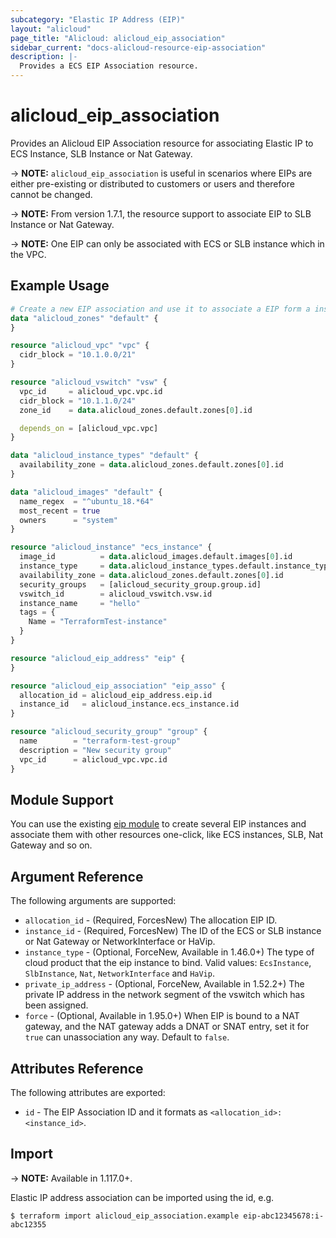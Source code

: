 ```yaml
---
subcategory: "Elastic IP Address (EIP)"
layout: "alicloud"
page_title: "Alicloud: alicloud_eip_association"
sidebar_current: "docs-alicloud-resource-eip-association"
description: |-
  Provides a ECS EIP Association resource.
---
```


# alicloud\_eip\_association

Provides an Alicloud EIP Association resource for associating Elastic IP to ECS Instance, SLB Instance or Nat Gateway.

-> **NOTE:** `alicloud_eip_association` is useful in scenarios where EIPs are either
 pre-existing or distributed to customers or users and therefore cannot be changed.

-> **NOTE:** From version 1.7.1, the resource support to associate EIP to SLB Instance or Nat Gateway.

-> **NOTE:** One EIP can only be associated with ECS or SLB instance which in the VPC.

## Example Usage

```terraform
# Create a new EIP association and use it to associate a EIP form a instance.
data "alicloud_zones" "default" {
}

resource "alicloud_vpc" "vpc" {
  cidr_block = "10.1.0.0/21"
}

resource "alicloud_vswitch" "vsw" {
  vpc_id     = alicloud_vpc.vpc.id
  cidr_block = "10.1.1.0/24"
  zone_id    = data.alicloud_zones.default.zones[0].id

  depends_on = [alicloud_vpc.vpc]
}

data "alicloud_instance_types" "default" {
  availability_zone = data.alicloud_zones.default.zones[0].id
}

data "alicloud_images" "default" {
  name_regex  = "^ubuntu_18.*64"
  most_recent = true
  owners      = "system"
}

resource "alicloud_instance" "ecs_instance" {
  image_id          = data.alicloud_images.default.images[0].id
  instance_type     = data.alicloud_instance_types.default.instance_types[0].id
  availability_zone = data.alicloud_zones.default.zones[0].id
  security_groups   = [alicloud_security_group.group.id]
  vswitch_id        = alicloud_vswitch.vsw.id
  instance_name     = "hello"
  tags = {
    Name = "TerraformTest-instance"
  }
}

resource "alicloud_eip_address" "eip" {
}

resource "alicloud_eip_association" "eip_asso" {
  allocation_id = alicloud_eip_address.eip.id
  instance_id   = alicloud_instance.ecs_instance.id
}

resource "alicloud_security_group" "group" {
  name        = "terraform-test-group"
  description = "New security group"
  vpc_id      = alicloud_vpc.vpc.id
}
```

## Module Support

You can use the existing [eip module](https://registry.terraform.io/modules/terraform-alicloud-modules/eip/alicloud) 
to create several EIP instances and associate them with other resources one-click, like ECS instances, SLB, Nat Gateway and so on.

## Argument Reference

The following arguments are supported:

* `allocation_id` - (Required, ForcesNew) The allocation EIP ID.
* `instance_id` - (Required, ForcesNew) The ID of the ECS or SLB instance or Nat Gateway or NetworkInterface or HaVip.
* `instance_type` - (Optional, ForceNew, Available in 1.46.0+) The type of cloud product that the eip instance to bind. Valid values: `EcsInstance`, `SlbInstance`, `Nat`, `NetworkInterface` and `HaVip`.
* `private_ip_address` - (Optional, ForceNew, Available in 1.52.2+) The private IP address in the network segment of the vswitch which has been assigned.
* `force` - (Optional, Available in 1.95.0+) When EIP is bound to a NAT gateway, and the NAT gateway adds a DNAT or SNAT entry, set it for `true` can unassociation any way. Default to `false`.


## Attributes Reference

The following attributes are exported:

* `id` - The EIP Association ID and it formats as `<allocation_id>:<instance_id>`.

## Import

-> **NOTE:** Available in 1.117.0+.

Elastic IP address association can be imported using the id, e.g.

```shell
$ terraform import alicloud_eip_association.example eip-abc12345678:i-abc12355
```
